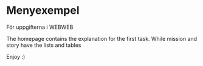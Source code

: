 # Menyexempel
För uppgifterna i WEBWEB

The homepage contains the explanation for the first task. While mission and story have the lists and tables

Enjoy :)
